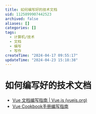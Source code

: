 ```yaml
---
title: 如何编写好的技术文档
uid: 1125899907442523
archived: false
aliases: []
categories: []
tags:
  - 计算机/技术
  - 文档
  - 编写
  - 写作
createTime: "2024-04-17 09:55:17"
updateTime: "2024-04-23 15:18:38"
---
```


# 如何编写好的技术文档

- [Vue 文档编写指南 | Vue.js (vuejs.org)](https://v3.cn.vuejs.org/guide/contributing/writing-guide.html#%E5%8E%9F%E5%88%99)
- [Vue Cookbook手册编写指南](https://v3.cn.vuejs.org/cookbook/)
